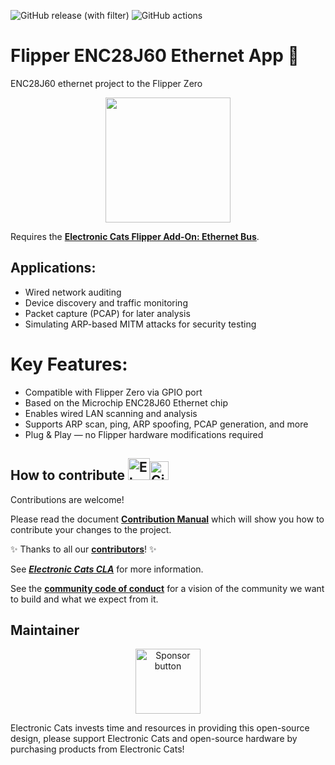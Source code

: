 ![GitHub release (with filter)](https://img.shields.io/github/v/release/ElectronicCats/flipper-ENC28J60-ethernet?color=%23008000)
![GitHub actions](https://img.shields.io/github/actions/workflow/status/ElectronicCats/flipper-ENC28J60-ethernet/build.yml)


# Flipper ENC28J60 Ethernet App 🐬
ENC28J60 ethernet project to the Flipper Zero

<p align=center>
 <a href="https://github.com/ElectronicCats/flipper-addons/wiki">
  <img width=200 src="https://github.com/ElectronicCats/flipper-MCP2515-CANBUS/assets/107638696/75e82f16-ae59-4d86-a465-6c6e6b761e80" />
 </a>
</p>

Requires the [**Electronic Cats Flipper Add-On: Ethernet Bus**](https://electroniccats.com/store/flipper-zero-add-on-ethernet/).

## Applications:

- Wired network auditing
- Device discovery and traffic monitoring
- Packet capture (PCAP) for later analysis
- Simulating ARP-based MITM attacks for security testing

# Key Features:

- Compatible with Flipper Zero via GPIO port
- Based on the Microchip ENC28J60 Ethernet chip
- Enables wired LAN scanning and analysis
- Supports ARP scan, ping, ARP spoofing, PCAP generation, and more
- Plug & Play — no Flipper hardware modifications required


## How to contribute <img src="https://electroniccats.com/wp-content/uploads/2018/01/fav.png" alt="Electronic Cats Logo" height="35"/><img src="https://raw.githubusercontent.com/gist/ManulMax/2d20af60d709805c55fd784ca7cba4b9/raw/bcfeac7604f674ace63623106eb8bb8471d844a6/github.gif" alt="GitHub Logo" height="30"/>

Contributions are welcome!

Please read the document [**Contribution Manual**](https://github.com/ElectronicCats/electroniccats-cla/blob/main/electroniccats-contribution-manual.md)  which will show you how to contribute your changes to the project.

✨ Thanks to all our [**contributors**](https://github.com/ElectronicCats/flipper-MCP2515-CANBUS/graphs/contributors)! ✨

See [**_Electronic Cats CLA_**](https://github.com/ElectronicCats/electroniccats-cla/blob/main/electroniccats-cla.md) for more information.

See the  [**community code of conduct**](https://github.com/ElectronicCats/electroniccats-cla/blob/main/electroniccats-community-code-of-conduct.md) for a vision of the community we want to build and what we expect from it.

## Maintainer

<p align="center">
 <a href="https://github.com/sponsors/ElectronicCats">
  <img src="https://electroniccats.com/wp-content/uploads/2020/07/Badge_GHS.png" alt="Sponsor button" height="104" />
 </a>
</p>

Electronic Cats invests time and resources in providing this open-source design, please support Electronic Cats and open-source hardware by purchasing products from Electronic Cats!
